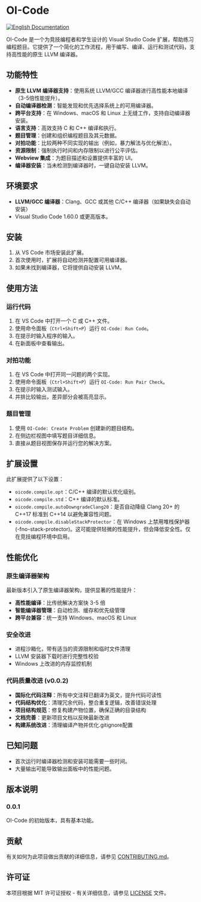 # OI-Code

[![English Documentation](https://img.shields.io/badge/English-Documentation-blue.svg)](../../README.md)

OI-Code 是一个为竞技编程者和学生设计的 Visual Studio Code 扩展，帮助练习编程题目。它提供了一个简化的工作流程，用于编写、编译、运行和测试代码，支持高性能的原生 LLVM 编译器。

## 功能特性

- **原生 LLVM 编译器支持**：使用系统 LLVM/GCC 编译器进行高性能本地编译（3-5倍性能提升）。
- **自动编译器检测**：智能发现和优先选择系统上的可用编译器。
- **跨平台支持**：在 Windows、macOS 和 Linux 上无缝工作，支持自动编译器安装。
- **语言支持**：高效支持 C 和 C++ 编译和执行。
- **题目管理**：创建和组织编程题目及其元数据。
- **对拍功能**：比较两种不同实现的输出（例如，暴力解法与优化解法）。
- **资源限制**：强制执行时间和内存限制以进行公平评估。
- **Webview 集成**：为题目描述和设置提供丰富的 UI。
- **编译器安装**：当未检测到编译器时，一键自动安装 LLVM。

## 环境要求

- **LLVM/GCC 编译器**：Clang、GCC 或其他 C/C++ 编译器（如果缺失会自动安装）
- Visual Studio Code 1.60.0 或更高版本。

## 安装

1. 从 VS Code 市场安装此扩展。
2. 首次使用时，扩展将自动检测并配置可用编译器。
3. 如果未找到编译器，它将提供自动安装 LLVM。

## 使用方法

### 运行代码

1. 在 VS Code 中打开一个 C 或 C++ 文件。
2. 使用命令面板（`Ctrl+Shift+P`）运行 `OI-Code: Run Code`。
3. 在提示时输入程序的输入。
4. 在新面板中查看输出。

### 对拍功能

1. 在 VS Code 中打开同一问题的两个实现。
2. 使用命令面板（`Ctrl+Shift+P`）运行 `OI-Code: Run Pair Check`。
3. 在提示时输入测试输入。
4. 并排比较输出，差异部分会被高亮显示。

### 题目管理

1. 使用 `OI-Code: Create Problem` 创建新的题目结构。
2. 在侧边栏视图中填写题目详细信息。
3. 直接从题目视图保存并运行您的解决方案。

## 扩展设置

此扩展提供了以下设置：

- `oicode.compile.opt`：C/C++ 编译的默认优化级别。
- `oicode.compile.std`：C++ 编译的默认标准。
- `oicode.compile.autoDowngradeClang20`：是否自动降级 Clang 20+ 的 C++17 标准到 C++14 以避免兼容性问题。
- `oicode.compile.disableStackProtector`：在 Windows 上禁用堆栈保护器 (-fno-stack-protector)。这可能提供轻微的性能提升，但会降低安全性。仅在竞技编程环境中启用。

## 性能优化

### 原生编译器架构
最新版本引入了原生编译器架构，提供显著的性能提升：
- **高性能编译**：比传统解决方案快 3-5 倍
- **智能编译器管理**：自动检测、缓存和优先级管理
- **跨平台兼容**：统一支持 Windows、macOS 和 Linux

### 安全改进
- 进程沙箱化，带有适当的资源限制和临时文件清理
- LLVM 安装器下载时进行完整性校验
- Windows 上改进的内存监控机制

### 代码质量改进 (v0.0.2)
- **国际化代码注释**：所有中文注释已翻译为英文，提升代码可读性
- **代码结构优化**：清理冗余代码，整合重复逻辑，改善错误处理
- **项目结构规范**：修复构建产物位置，确保正确的目录结构
- **文档完善**：更新项目文档以反映最新改进
- **构建系统改进**：清理编译产物并优化.gitignore配置

## 已知问题

- 首次运行时编译器检测和安装可能需要一些时间。
- 大量输出可能导致输出面板中的性能问题。

## 版本说明

### 0.0.1

OI-Code 的初始版本，具有基本功能。

## 贡献

有关如何为此项目做出贡献的详细信息，请参见 [CONTRIBUTING.md](./CONTRIBUTING.md)。

## 许可证

本项目根据 MIT 许可证授权 - 有关详细信息，请参见 [LICENSE](LICENSE) 文件。
